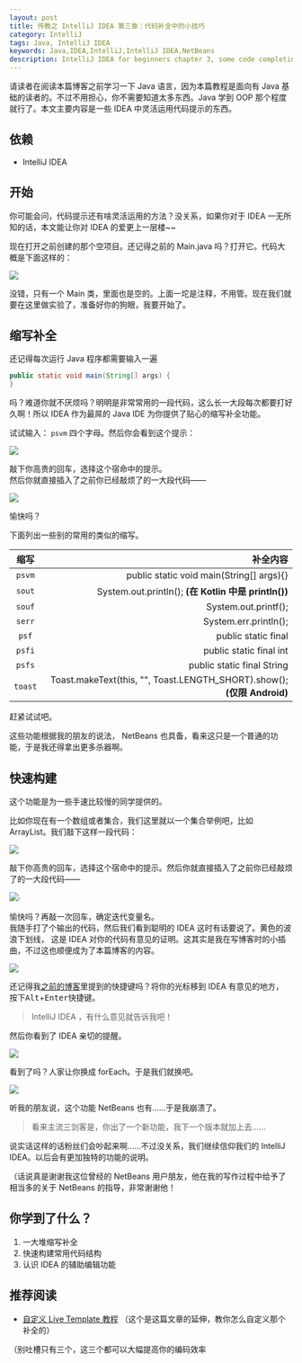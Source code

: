 ```yaml
---
layout: post
title: 传教之 IntelliJ IDEA 第三章：代码补全中的小技巧
category: IntelliJ
tags: Java, IntelliJ IDEA
keywords: Java,IDEA,IntelliJ,IntelliJ IDEA,NetBeans
description: IntelliJ IDEA for beginners chapter 3, some code completing tricks
---
```


请读者在阅读本篇博客之前学习一下 Java 语言，因为本篇教程是面向有 Java 基础的读者的。不过不用担心，你不需要知道太多东西。Java 学到 OOP 那个程度就行了。本文主要内容是一些 IDEA 中灵活运用代码提示的东西。

## 依赖

- IntelliJ IDEA

## 开始

你可能会问，代码提示还有啥灵活运用的方法？没关系，如果你对于 IDEA 一无所知的话，本文能让你对 IDEA 的爱更上一层楼~~

现在打开之前创建的那个空项目。还记得之前的 Main.java 吗？打开它。代码大概是下面这样的：

![](https://coding.net/u/ice1000/p/Images/git/raw/master/blog-img/old/java/idea3/1.png)

没错，只有一个 Main 类，里面也是空的。上面一坨是注释，不用管。现在我们就要在这里做实验了，准备好你的狗眼，我要开始了。

## 缩写补全

还记得每次运行 Java 程序都需要输入一遍 
```java
public static void main(String[] args) {
}
```
吗？难道你就不厌烦吗？明明是非常常用的一段代码，这么长一大段每次都要打好久啊！所以 IDEA 作为最屌的 Java IDE 为你提供了贴心的缩写补全功能。

试试输入： `psvm` 四个字母。然后你会看到这个提示：

![](https://coding.net/u/ice1000/p/Images/git/raw/master/blog-img/old/java/idea3/2.png)

敲下你高贵的回车，选择这个宿命中的提示。  
然后你就直接插入了之前你已经敲烦了的一大段代码——

![](https://coding.net/u/ice1000/p/Images/git/raw/master/blog-img/old/java/idea3/3.png)

愉快吗？

下面列出一些别的常用的类似的缩写。

缩写|补全内容
:---:|---:
`psvm`|public static void main(String[] args){}
`sout`|System.out.println(); **(在 Kotlin 中是 println())**
`souf`|System.out.printf();
`serr`|System.err.println();
`psf`|public static final
`psfi`|public static final int
`psfs`|public static final String
`toast`|Toast.makeText(this, "", Toast.LENGTH_SHORT).show(); **(仅限 Android)**

赶紧试试吧。

这些功能根据我的朋友的说法， NetBeans 也具备，看来这只是一个普通的功能，于是我还得拿出更多杀器啊。

## 快速构建

这个功能是为一些手速比较慢的同学提供的。

比如你现在有一个数组或者集合，我们这里就以一个集合举例吧，比如 ArrayList。我们敲下这样一段代码：

![](https://coding.net/u/ice1000/p/Images/git/raw/master/blog-img/old/java/idea3/4.png)

敲下你高贵的回车，选择这个宿命中的提示。然后你就直接插入了之前你已经敲烦了的一大段代码——

![](https://coding.net/u/ice1000/p/Images/git/raw/master/blog-img/old/java/idea3/5.png)·

愉快吗？再敲一次回车，确定迭代变量名。  
我随手打了个输出的代码，然后我们看到聪明的 IDEA 这时有话要说了。黄色的波浪下划线，
这是 IDEA 对你的代码有意见的证明。这其实是我在写博客时的小插曲，不过这也顺便成为了本篇博客的内容。

![](https://coding.net/u/ice1000/p/Images/git/raw/master/blog-img/old/java/idea3/6.png)

还记得我[之前的博客](http://ice1000.github.io/2016/06/26/LearnIDEA2.html)里提到的快捷键吗？将你的光标移到 IDEA 有意见的地方，
按下<kbd>Alt</kbd>+<kbd>Enter</kbd>快捷键。

> IntelliJ IDEA ，有什么意见就告诉我吧！

然后你看到了 IDEA 亲切的提醒。

![](https://coding.net/u/ice1000/p/Images/git/raw/master/blog-img/old/java/idea3/7.png)

看到了吗？人家让你换成 forEach。于是我们就换吧。

![](https://coding.net/u/ice1000/p/Images/git/raw/master/blog-img/old/java/idea3/8.png)

听我的朋友说，这个功能 NetBeans 也有……于是我崩溃了。

> 看来主流三剑客是，你出了一个新功能，我下一个版本就加上去……

说实话这样的话粉丝们会吵起来啊……不过没关系，我们继续信仰我们的 IntelliJ IDEA。以后会有更加独特的功能的说明。

（话说真是谢谢我这位曾经的 NetBeans 用户朋友，他在我的写作过程中给予了相当多的关于 NetBeans 的指导，非常谢谢他！

## 你学到了什么？

1. 一大堆缩写补全
1. 快速构建常用代码结构
1. 认识 IDEA 的辅助编辑功能

## 推荐阅读

+ [自定义 Live Template 教程](../../../08/28/IDEAAdvance1/) （这个是这篇文章的延伸，教你怎么自定义那个补全的）

（别吐槽只有三个，这三个都可以大幅提高你的编码效率